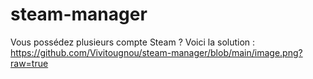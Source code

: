 # steam-manager
Vous possédez plusieurs compte Steam ? Voici la solution :
https://github.com/Vivitougnou/steam-manager/blob/main/image.png?raw=true
